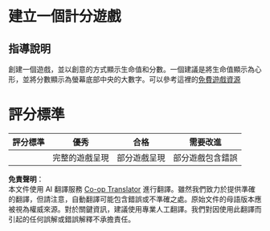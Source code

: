 <!--
CO_OP_TRANSLATOR_METADATA:
{
  "original_hash": "81f292dbda01685b91735e0398dc0504",
  "translation_date": "2025-08-23T22:53:34+00:00",
  "source_file": "6-space-game/5-keeping-score/assignment.md",
  "language_code": "tw"
}
-->
# 建立一個計分遊戲

## 指導說明

創建一個遊戲，並以創意的方式顯示生命值和分數。一個建議是將生命值顯示為心形，並將分數顯示為螢幕底部中央的大數字。可以參考這裡的[免費遊戲資源](https://www.kenney.nl/)

# 評分標準

| 評分標準 | 優秀                     | 合格                        | 需要改進                   |
| -------- | ------------------------ | --------------------------- | -------------------------- |
|          | 完整的遊戲呈現           | 部分遊戲呈現                | 部分遊戲包含錯誤           |

**免責聲明**：  
本文件使用 AI 翻譯服務 [Co-op Translator](https://github.com/Azure/co-op-translator) 進行翻譯。雖然我們致力於提供準確的翻譯，但請注意，自動翻譯可能包含錯誤或不準確之處。原始文件的母語版本應被視為權威來源。對於關鍵資訊，建議使用專業人工翻譯。我們對因使用此翻譯而引起的任何誤解或錯誤解釋不承擔責任。